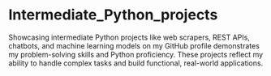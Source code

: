 # Intermediate_Python_projects
Showcasing intermediate Python projects like web scrapers, REST APIs, chatbots, and machine learning models on my GitHub profile demonstrates my problem-solving skills and Python proficiency. These projects reflect my ability to handle complex tasks and build functional, real-world applications.
